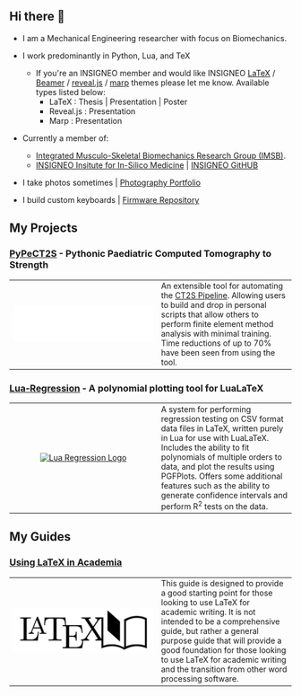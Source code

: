 ## Hi there 👋
- I am a Mechanical Engineering researcher with focus on Biomechanics.
- I work predominantly in Python, Lua, and TeX
    - If you're an INSIGNEO member and would like INSIGNEO [LaTeX](https://www.latex-project.org/) / [Beamer](https://ctan.org/pkg/beamer) / [reveal.js](https://revealjs.com/) / [marp](https://marp.app/) themes please let me know. Available types listed below:
        - LaTeX : Thesis | Presentation | Poster
        - Reveal.js : Presentation
        - Marp : Presentation

- Currently a member of:
  - [Integrated Musculo-Skeletal Biomechanics Research Group (IMSB)](https://www.sheffield.ac.uk/imsb).
  - [INSIGNEO Insitute for In-Silico Medicine](https://www.sheffield.ac.uk/insigneo) | [INSIGNEO GitHUB](https://github.com/INSIGNEO)
  
- I take photos sometimes | [Photography Portfolio](https://wirestock.io/haivu)

- I build custom keyboards | [Firmware Repository](https://github.com/HaivuUK/Keyboard_Software_Builds)

## My Projects

### [PyPeCT2S](https://github.com/INSIGNEO/PyPeCT2S) - Pythonic Paediatric Computed Tomography to Strength

<table>
  <tr>
  <td width="250px">
    <a href="https://github.com/INSIGNEO/PyPeCT2S">
      <img src="https://github.com/INSIGNEO/PyPeCT2S/blob/main/icons/big_logo.svg" alt="PyPeCT2S Logo">
    </a>
  </td>
  <td>
    An extensible tool for automating the <a href="https://ct2s.insigneo.org/ct2s/"><alt>CT2S Pipeline</alt></a>. Allowing users to build and drop in personal scripts that allow others to perform finite element method analysis with minimal training.
    Time reductions of up to 70% have been seen from using the tool.
  </td>
  </tr>
</table>

### [Lua-Regression](https://github.com/HaivuUK/lua-regression) - A polynomial plotting tool for LuaLaTeX

<table>
  <tr>
  <td align="center" vertical-align="middle" width="250px">
    <a href="https://github.com/HaivuUK/lua-regression">
        <img src="https://github.com/user-attachments/assets/d3f437fc-84e2-4fb3-b1b7-873850c46909" width="100px" alt="Lua Regression Logo">
    </a>
  </td>
  <td>
    A system for performing regression testing on CSV format data files in LaTeX, written purely in Lua for use with LuaLaTeX. Includes the ability to fit polynomials of multiple orders to data, and plot the results using PGFPlots. Offers some additional features such as the ability to generate confidence intervals and perform R<sup>2</sup> tests on the data.
  </td>
  </tr>
</table>

## My Guides

### [Using LaTeX in Academia](https://haivuuk.github.io/LaTeX-Guides/)

<table>
  <td width="250px">
    <a href="https://haivuuk.github.io/LaTeX-Guides">
      <img src="https://github.com/HaivuUK/LaTeX-Guides/blob/main/docs/images/logoadpat.svg" alt="PyPeCT2S Logo">
    </a>
  </td>
  <td>
    This guide is designed to provide a good starting point for those looking to use LaTeX for academic writing. It is not intended to be a comprehensive guide, but rather a general purpose guide that will provide a good foundation for those looking to use LaTeX for academic writing and the transition from other word processing software.
  </td>
</table>
<!--
**HaivuUK/HaivuUK** is a ✨ _special_ ✨ repository because its `README.md` (this file) appears on your GitHub profile.

Here are some ideas to get you started:

- 🔭 I’m currently working on ...
- 🌱 I’m currently learning ...
- 👯 I’m looking to collaborate on ...
- 🤔 I’m looking for help with ...
- 💬 Ask me about ...
- 📫 How to reach me: ...
- 😄 Pronouns: ...
- ⚡ Fun fact: ...
-->
